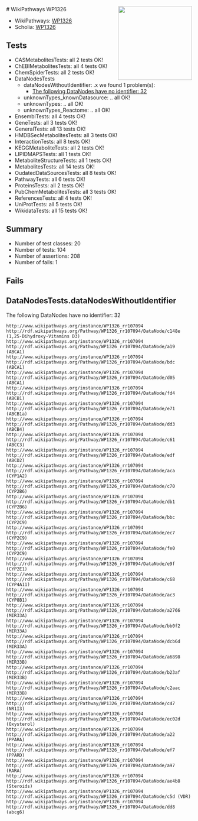 <img style="float: right; width: 200px" src="https://upload.wikimedia.org/wikipedia/commons/thumb/8/83/Wplogo_with_text_500.png/640px-Wplogo_with_text_500.png" />
# WikiPathways WP1326

* WikiPathways: [WP1326](https://new.wikipathways.org/pathways/WP1326)
* Scholia: [WP1326](https://scholia.toolforge.org/wikipathways/WP1326)
## Tests
* CASMetabolitesTests: all 2 tests OK!
* ChEBIMetabolitesTests: all 4 tests OK!
* ChemSpiderTests: all 2 tests OK!
* DataNodesTests
    * dataNodesWithoutIdentifier: .x we found 1 problem(s):
        * [The following DataNodes have no identifier: 32](#8792c4d0)
    * unknownTypes_knownDatasource: .. all OK!
    * unknownTypes: .. all OK!
    * unknownTypes_Reactome: .. all OK!
* EnsemblTests: all 4 tests OK!
* GeneTests: all 3 tests OK!
* GeneralTests: all 13 tests OK!
* HMDBSecMetabolitesTests: all 3 tests OK!
* InteractionTests: all 8 tests OK!
* KEGGMetaboliteTests: all 2 tests OK!
* LIPIDMAPSTests: all 1 tests OK!
* MetaboliteStructureTests: all 1 tests OK!
* MetabolitesTests: all 14 tests OK!
* OudatedDataSourcesTests: all 8 tests OK!
* PathwayTests: all 6 tests OK!
* ProteinsTests: all 2 tests OK!
* PubChemMetabolitesTests: all 3 tests OK!
* ReferencesTests: all 4 tests OK!
* UniProtTests: all 5 tests OK!
* WikidataTests: all 15 tests OK!


## Summary

* Number of test classes: 20
* Number of tests: 104
* Number of assertions: 208
* Number of fails: 1

## Fails

<a name="8792c4d0" />

## DataNodesTests.dataNodesWithoutIdentifier

The following DataNodes have no identifier: 32
```
http://www.wikipathways.org/instance/WP1326_rr107094 http://rdf.wikipathways.org/Pathway/WP1326_rr107094/DataNode/c148e (1,25-Dihydroxy-Vitamins D3)
http://www.wikipathways.org/instance/WP1326_rr107094 http://rdf.wikipathways.org/Pathway/WP1326_rr107094/DataNode/a19 (ABCA1)
http://www.wikipathways.org/instance/WP1326_rr107094 http://rdf.wikipathways.org/Pathway/WP1326_rr107094/DataNode/bdc (ABCA1)
http://www.wikipathways.org/instance/WP1326_rr107094 http://rdf.wikipathways.org/Pathway/WP1326_rr107094/DataNode/d05 (ABCA1)
http://www.wikipathways.org/instance/WP1326_rr107094 http://rdf.wikipathways.org/Pathway/WP1326_rr107094/DataNode/fd4 (ABCB1)
http://www.wikipathways.org/instance/WP1326_rr107094 http://rdf.wikipathways.org/Pathway/WP1326_rr107094/DataNode/e71 (ABCB1a)
http://www.wikipathways.org/instance/WP1326_rr107094 http://rdf.wikipathways.org/Pathway/WP1326_rr107094/DataNode/dd3 (ABCB4)
http://www.wikipathways.org/instance/WP1326_rr107094 http://rdf.wikipathways.org/Pathway/WP1326_rr107094/DataNode/c61 (ABCC3)
http://www.wikipathways.org/instance/WP1326_rr107094 http://rdf.wikipathways.org/Pathway/WP1326_rr107094/DataNode/edf (ABCD2)
http://www.wikipathways.org/instance/WP1326_rr107094 http://rdf.wikipathways.org/Pathway/WP1326_rr107094/DataNode/aca (CYP1A2)
http://www.wikipathways.org/instance/WP1326_rr107094 http://rdf.wikipathways.org/Pathway/WP1326_rr107094/DataNode/c70 (CYP2B6)
http://www.wikipathways.org/instance/WP1326_rr107094 http://rdf.wikipathways.org/Pathway/WP1326_rr107094/DataNode/db1 (CYP2B6)
http://www.wikipathways.org/instance/WP1326_rr107094 http://rdf.wikipathways.org/Pathway/WP1326_rr107094/DataNode/bbc (CYP2C9)
http://www.wikipathways.org/instance/WP1326_rr107094 http://rdf.wikipathways.org/Pathway/WP1326_rr107094/DataNode/ec7 (CYP2C9)
http://www.wikipathways.org/instance/WP1326_rr107094 http://rdf.wikipathways.org/Pathway/WP1326_rr107094/DataNode/fe0 (CYP2C9)
http://www.wikipathways.org/instance/WP1326_rr107094 http://rdf.wikipathways.org/Pathway/WP1326_rr107094/DataNode/e9f (CYP2E1)
http://www.wikipathways.org/instance/WP1326_rr107094 http://rdf.wikipathways.org/Pathway/WP1326_rr107094/DataNode/c68 (CYP4A11)
http://www.wikipathways.org/instance/WP1326_rr107094 http://rdf.wikipathways.org/Pathway/WP1326_rr107094/DataNode/ac3 (CYP8B1)
http://www.wikipathways.org/instance/WP1326_rr107094 http://rdf.wikipathways.org/Pathway/WP1326_rr107094/DataNode/a2766 (MIR33A)
http://www.wikipathways.org/instance/WP1326_rr107094 http://rdf.wikipathways.org/Pathway/WP1326_rr107094/DataNode/bb0f2 (MIR33A)
http://www.wikipathways.org/instance/WP1326_rr107094 http://rdf.wikipathways.org/Pathway/WP1326_rr107094/DataNode/dcb6d (MIR33A)
http://www.wikipathways.org/instance/WP1326_rr107094 http://rdf.wikipathways.org/Pathway/WP1326_rr107094/DataNode/a6898 (MIR33B)
http://www.wikipathways.org/instance/WP1326_rr107094 http://rdf.wikipathways.org/Pathway/WP1326_rr107094/DataNode/b23af (MIR33B)
http://www.wikipathways.org/instance/WP1326_rr107094 http://rdf.wikipathways.org/Pathway/WP1326_rr107094/DataNode/c2aac (MIR33B)
http://www.wikipathways.org/instance/WP1326_rr107094 http://rdf.wikipathways.org/Pathway/WP1326_rr107094/DataNode/c47 (NR1I3)
http://www.wikipathways.org/instance/WP1326_rr107094 http://rdf.wikipathways.org/Pathway/WP1326_rr107094/DataNode/ec02d (Oxysterol)
http://www.wikipathways.org/instance/WP1326_rr107094 http://rdf.wikipathways.org/Pathway/WP1326_rr107094/DataNode/a22 (PPARA)
http://www.wikipathways.org/instance/WP1326_rr107094 http://rdf.wikipathways.org/Pathway/WP1326_rr107094/DataNode/ef7 (PPARD)
http://www.wikipathways.org/instance/WP1326_rr107094 http://rdf.wikipathways.org/Pathway/WP1326_rr107094/DataNode/a97 (RARA)
http://www.wikipathways.org/instance/WP1326_rr107094 http://rdf.wikipathways.org/Pathway/WP1326_rr107094/DataNode/ae4b8 (Steroids)
http://www.wikipathways.org/instance/WP1326_rr107094 http://rdf.wikipathways.org/Pathway/WP1326_rr107094/DataNode/c5d (VDR)
http://www.wikipathways.org/instance/WP1326_rr107094 http://rdf.wikipathways.org/Pathway/WP1326_rr107094/DataNode/dd8 (abcg6)
```

